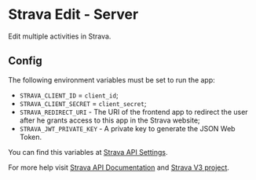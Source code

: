 # Strava Edit - Server

Edit multiple activities in Strava.

## Config

The following environment variables must be set to run the app:

- `STRAVA_CLIENT_ID` = `client_id`;
- `STRAVA_CLIENT_SECRET` = `client_secret`;
- `STRAVA_REDIRECT_URI` - The URI of the frontend app to redirect the user after he grants access to this app in the Strava website;
- `STRAVA_JWT_PRIVATE_KEY` - A private key to generate the JSON Web Token.

You can find this variables at [Strava API Settings](https://www.strava.com/settings/api).

For more help visit [Strava API Documentation](https://developers.strava.com) and [Strava V3 project](https://github.com/UnbounDev/node-strava-v3#readme).